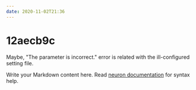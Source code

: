 ```yaml
---
date: 2020-11-02T21:36
---
```


# 12aecb9c

Maybe, "The parameter is incorrect." error is related with the ill-configured setting file. 

Write your Markdown content here. Read [neuron documentation](https://neuron.zettel.page/2011404.html) for syntax help.

